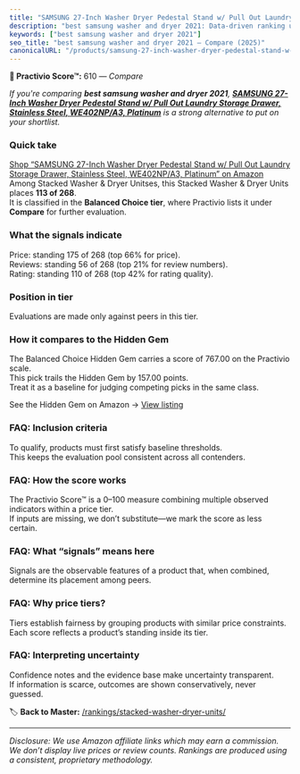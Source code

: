 ```yaml
---
title: "SAMSUNG 27-Inch Washer Dryer Pedestal Stand w/ Pull Out Laundry Storage Drawer, Stainless Steel, WE402NP/A3, Platinum"
description: "best samsung washer and dryer 2021: Data-driven ranking using the Practivio Score™. Positioned by quality, value, demand, findability, momentum."
keywords: ["best samsung washer and dryer 2021"]
seo_title: "best samsung washer and dryer 2021 — Compare (2025)"
canonicalURL: "/products/samsung-27-inch-washer-dryer-pedestal-stand-w-pull-out-laundry-storage-drawer-stainless-steel-we402npa3-platinum-B083BDMC8D/"
---
```


**🛒 Practivio Score™:** 610 — _Compare_


*If you're comparing **best samsung washer and dryer 2021**, **[SAMSUNG 27-Inch Washer Dryer Pedestal Stand w/ Pull Out Laundry Storage Drawer, Stainless Steel, WE402NP/A3, Platinum](https://www.amazon.com/dp/B083BDMC8D?tag=practivio-20)** is a strong alternative to put on your shortlist.*
### Quick take
[Shop “SAMSUNG 27-Inch Washer Dryer Pedestal Stand w/ Pull Out Laundry Storage Drawer, Stainless Steel, WE402NP/A3, Platinum” on Amazon](https://www.amazon.com/dp/B083BDMC8D?tag=practivio-20)
Among Stacked Washer & Dryer Unitses, this Stacked Washer & Dryer Units places **113 of 268**.  
It is classified in the **Balanced Choice tier**, where Practivio lists it under **Compare** for further evaluation.

### What the signals indicate
Price: standing 175 of 268 (top 66% for price).  
Reviews: standing 56 of 268 (top 21% for review numbers).  
Rating: standing 110 of 268 (top 42% for rating quality).  

### Position in tier
Evaluations are made only against peers in this tier.

### How it compares to the Hidden Gem
The Balanced Choice Hidden Gem carries a score of 767.00 on the Practivio scale.  
This pick trails the Hidden Gem by 157.00 points.  
Treat it as a baseline for judging competing picks in the same class.  

See the Hidden Gem on Amazon → [View listing](https://www.amazon.com/dp/B09YLKMHLH?tag=practivio-20)

### FAQ: Inclusion criteria
To qualify, products must first satisfy baseline thresholds.  
This keeps the evaluation pool consistent across all contenders.

### FAQ: How the score works
The Practivio Score™ is a 0–100 measure combining multiple observed indicators within a price tier.  
If inputs are missing, we don’t substitute—we mark the score as less certain.

### FAQ: What “signals” means here
Signals are the observable features of a product that, when combined, determine its placement among peers.

### FAQ: Why price tiers?
Tiers establish fairness by grouping products with similar price constraints.  
Each score reflects a product’s standing inside its tier.

### FAQ: Interpreting uncertainty
Confidence notes and the evidence base make uncertainty transparent.  
If information is scarce, outcomes are shown conservatively, never guessed.

<!-- Missing template for Compare/CompareWithinPriceClass -->


🏷️ **Back to Master:** [/rankings/stacked-washer-dryer-units/](/rankings/stacked-washer-dryer-units/)

---
_Disclosure: We use Amazon affiliate links which may earn a commission. We don’t display live prices or review counts. Rankings are produced using a consistent, proprietary methodology._
